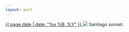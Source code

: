 ```yaml
---
layout: post
---
```


<p>
  <a href="/104">
    <time>{{ page.date | date: "%e %B, %Y" }}</time>
  </a>
  <a href="/104"><img src="{{ site.assets_url }}/104.jpg"/></a>
  <span>Santiago sunset.</span>
</p>
